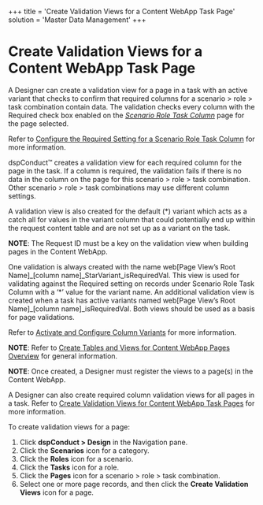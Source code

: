 +++
title = 'Create Validation Views for a Content WebApp Task Page'
solution = 'Master Data Management'
+++

# Create Validation Views for a Content WebApp Task Page

A Designer can create a validation view for a page in a task with an
active variant that checks to confirm that required columns for a
scenario \> role \> task combination contain data. The validation checks
every column with the Required check box enabled on the
<span style="font-style: italic;">[Scenario Role Task
Column](../Page_Desc/Scenario_Role_Task_Column_H.htm)</span> page for
the page selected.

Refer to [Configure the Required Setting for a Scenario Role Task
Column](Configure_Required_Setting_Scenario_Role_Task_Column.htm) for
more information.

dspConduct™ creates a validation view for each required column for the
page in the task. If a column is required, the validation fails if there
is no data in the column on the page for this scenario \> role \> task
combination. Other scenario \> role \> task combinations may use
different column settings.

A validation view is also created for the default (\*) variant which
acts as a catch all for values in the variant column that could
potentially end up within the request content table and are not set up
as a variant on the task.

<span style="font-weight: bold;">NOTE</span>: The Request ID must be a
key on the validation view when building pages in the Content WebApp.

One validation is always created with the name web\[Page View’s Root
Name\]\_\[column name\]\_StarVariant\_isRequiredVal. This view is used
for validating against the Required setting on records under Scenario
Role Task Column with a ‘\*’ value for the variant name. An additional
validation view is created when a task has active variants named
web\[Page View’s Root Name\]\_\[column name\]\_isRequiredVal. Both views
should be used as a basis for page validations.

Refer to [Activate and Configure Column
Variants](Activate_Configure_Column_Variants.htm) for more information.

<span style="font-weight: bold;">NOTE</span>: Refer to [Create Tables
and Views for Content WebApp Pages
Overview](Create_Tables_and_Views_for_Content_WebApp_Pages_Overview.htm)
for general information.

<span style="font-weight: bold;">NOTE</span>: Once created, a Designer
must register the views to a page(s) in the Content WebApp.

A Designer can also create required column validation views for all
pages in a task. Refer to [Create Validation Views for Content WebApp
Task Pages](Generate_Control_Views_for_Content_WebApp_Pages.htm) for
more information.

To create validation views for a page:

1.  Click <span style="font-weight: bold;">dspConduct \> Design</span>
    in the Navigation pane.
2.  Click the <span style="font-weight: bold;">Scenarios</span> icon for
    a category.
3.  Click the <span style="font-weight: bold;">Roles</span> icon for a
    scenario.
4.  Click the <span style="font-weight: bold;">Tasks</span> icon for a
    role.
5.  Click the <span style="font-weight: bold;">Pages</span> icon for a
    scenario \> role \> task combination.
6.  Select one or more page records, and then click the
    <span style="font-weight: bold;">Create Validation Views</span> icon
    for a page.
